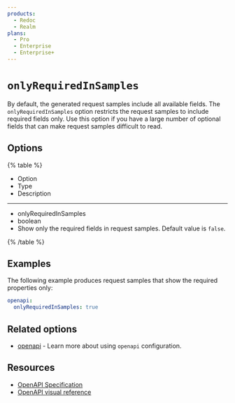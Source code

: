 ```yaml
---
products:
  - Redoc
  - Realm
plans:
  - Pro
  - Enterprise
  - Enterprise+
---
```

# `onlyRequiredInSamples`

By default, the generated request samples include all available fields.
The `onlyRequiredInSamples` option restricts the request samples to include required fields only.
Use this option if you have a large number of optional fields that can make request samples difficult to read.

## Options

{% table %}

* Option
* Type
* Description

---

* onlyRequiredInSamples
* boolean
* Show only the required fields in request samples. Default value is `false`.

{% /table %}

## Examples

The following example produces request samples that show the required properties only:

```yaml {% title="redocly.yaml" %}
openapi:
  onlyRequiredInSamples: true
```

## Related options

- [openapi](./index.md) - Learn more about using `openapi` configuration.

## Resources

- [OpenAPI Specification](https://spec.openapis.org/oas/latest.html)
- [OpenAPI visual reference](https://redocly.com/docs/openapi-visual-reference/)
